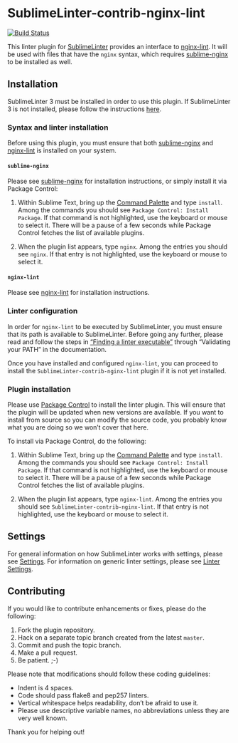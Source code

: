 SublimeLinter-contrib-nginx-lint
================================

[![Build Status](https://travis-ci.org/irvinlim/SublimeLinter-contrib-nginx-lint.svg?branch=master)](https://travis-ci.org/irvinlim/SublimeLinter-contrib-nginx-lint)

This linter plugin for [SublimeLinter][docs] provides an interface to [nginx-lint][nginx-lint-homepage]. It will be used with files that have the `nginx` syntax, which requires [sublime-nginx][sublime-nginx-homepage] to be installed as well.

## Installation
SublimeLinter 3 must be installed in order to use this plugin. If SublimeLinter 3 is not installed, please follow the instructions [here][installation].

### Syntax and linter installation
Before using this plugin, you must ensure that both [sublime-nginx][sublime-nginx-homepage] and [nginx-lint][nginx-lint-homepage] is installed on your system. 

#### `sublime-nginx`
Please see [sublime-nginx][sublime-nginx-homepage] for installation instructions, or simply install it via Package Control:

1. Within Sublime Text, bring up the [Command Palette][cmd] and type `install`. Among the commands you should see `Package Control: Install Package`. If that command is not highlighted, use the keyboard or mouse to select it. There will be a pause of a few seconds while Package Control fetches the list of available plugins.

2. When the plugin list appears, type `nginx`. Among the entries you should see `nginx`. If that entry is not highlighted, use the keyboard or mouse to select it.

#### `nginx-lint`

Please see [nginx-lint][nginx-lint-homepage] for installation instructions.

### Linter configuration
In order for `nginx-lint` to be executed by SublimeLinter, you must ensure that its path is available to SublimeLinter. Before going any further, please read and follow the steps in [“Finding a linter executable”](http://sublimelinter.readthedocs.org/en/latest/troubleshooting.html#finding-a-linter-executable) through “Validating your PATH” in the documentation.

Once you have installed and configured `nginx-lint`, you can proceed to install the `SublimeLinter-contrib-nginx-lint` plugin if it is not yet installed.

### Plugin installation
Please use [Package Control][pc] to install the linter plugin. This will ensure that the plugin will be updated when new versions are available. If you want to install from source so you can modify the source code, you probably know what you are doing so we won’t cover that here.

To install via Package Control, do the following:

1. Within Sublime Text, bring up the [Command Palette][cmd] and type `install`. Among the commands you should see `Package Control: Install Package`. If that command is not highlighted, use the keyboard or mouse to select it. There will be a pause of a few seconds while Package Control fetches the list of available plugins.

1. When the plugin list appears, type `nginx-lint`. Among the entries you should see `SublimeLinter-contrib-nginx-lint`. If that entry is not highlighted, use the keyboard or mouse to select it.

## Settings
For general information on how SublimeLinter works with settings, please see [Settings][settings]. For information on generic linter settings, please see [Linter Settings][linter-settings].

## Contributing
If you would like to contribute enhancements or fixes, please do the following:

1. Fork the plugin repository.
1. Hack on a separate topic branch created from the latest `master`.
1. Commit and push the topic branch.
1. Make a pull request.
1. Be patient.  ;-)

Please note that modifications should follow these coding guidelines:

- Indent is 4 spaces.
- Code should pass flake8 and pep257 linters.
- Vertical whitespace helps readability, don’t be afraid to use it.
- Please use descriptive variable names, no abbreviations unless they are very well known.

Thank you for helping out!

[docs]: http://sublimelinter.readthedocs.org
[installation]: http://sublimelinter.readthedocs.org/en/latest/installation.html
[locating-executables]: http://sublimelinter.readthedocs.org/en/latest/usage.html#how-linter-executables-are-located
[pc]: https://sublime.wbond.net/installation
[cmd]: http://docs.sublimetext.info/en/sublime-text-3/extensibility/command_palette.html
[settings]: http://sublimelinter.readthedocs.org/en/latest/settings.html
[linter-settings]: http://sublimelinter.readthedocs.org/en/latest/linter_settings.html
[inline-settings]: http://sublimelinter.readthedocs.org/en/latest/settings.html#inline-settings

[nginx-lint-homepage]: https://github.com/temoto/nginx-lint
[sublime-nginx-homepage]: https://github.com/brandonwamboldt/sublime-nginx